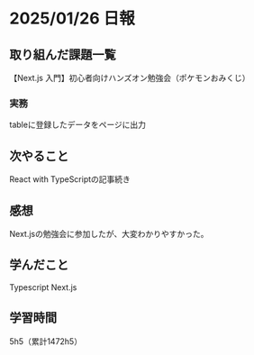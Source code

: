 # 2025/01/26 日報
## 取り組んだ課題一覧
【Next.js 入門】初心者向けハンズオン勉強会（ポケモンおみくじ）

### 実務
tableに登録したデータをページに出力


## 次やること
React with TypeScriptの記事続き


## 感想
Next.jsの勉強会に参加したが、大変わかりやすかった。


## 学んだこと
Typescript
Next.js

## 学習時間
5h5（累計1472h5）
